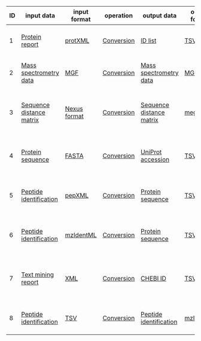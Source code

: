 | ID | input data | input format | operation  | output data  | output format | topic | shim | dependencies | comments
|---|---|---|---|---|---|---|---|---|---|
| 1 | [Protein report](http://edamontology.org/data_0896) | [protXML](http://edamontology.org/format_3747) | [Conversion](http://edamontology.org/operation_3434) | [ID list](http://edamontology.org/data_2872) | [TSV](http://edamontology.org/format_3475) | [Proteomics](http://edamontology.org/topic_0121) | [Protein_report_in_protXML_to_ID_list_in_TSV.sh](shims/Protein_report_in_protXML_to_ID_list_in_TSV.sh) | xmllint | assumes UniProt style FASTA was used |
| 2 | [Mass spectrometry data](http://edamontology.org/data_2536) | [MGF](http://edamontology.org/format_3651) | [Conversion](http://edamontology.org/operation_3434) | [Mass spectrometry data](http://edamontology.org/data_2536) | [MGF](http://edamontology.org/format_3651)  | [Proteomics](http://edamontology.org/topic_0121) | [Mass_spectrometry_data_in_MGF_to_Mass_spectrometry_data_in_MGF.sh](shims/Mass_spectrometry_data_in_MGF_to_Mass_spectrometry_data_in_MGF.sh) | awk | converts DataAnalysis MGF to TPP MGF |
| 3 | [Sequence distance matrix](http://edamontology.org/data_0870) | [Nexus format](http://edamontology.org/format_1912) | [Conversion](http://edamontology.org/operation_3434) | [Sequence distance matrix](http://edamontology.org/data_0870) | [mega](http://edamontology.org/format_1991) | [Proteomics](http://edamontology.org/topic_0121) | [Sequence_distance_matrix_in_Nexus_format_to_Sequence_distance_matrix_in_mega.sh](shims/Sequence_distance_matrix_in_Nexus_format_to_Sequence_distance_matrix_in_mega.sh) | awk | converts NEXUS distance matrix to MEGA format |
| 4 | [Protein sequence](http://edamontology.org/data_2976) | [FASTA](http://edamontology.org/format_1929) | [Conversion](http://edamontology.org/operation_3434) | [UniProt accession](http://edamontology.org/data_3021) | [TSV](http://edamontology.org/format_3475) | [Proteomics](http://edamontology.org/topic_0121) | [Protein_sequence_in_FASTA_to_UniProt_accession_in_TSV.sh](shims/Protein_sequence_in_FASTA_to_UniProt_accession_in_TSV.sh) | grep | extracts UniProt accession(s) from UniProt FASTA |
| 5 | [Peptide identification](http://edamontology.org/data_0945) | [pepXML](http://edamontology.org/format_3655) | [Conversion](http://edamontology.org/operation_3434) | [Protein sequence](http://edamontology.org/data_2976) | [TSV](http://edamontology.org/format_3475) | [Proteomics](http://edamontology.org/topic_0121) | [Peptide_identification_in_pepXML_to_Protein_sequence_in_TSV.sh](shims/Peptide_identification_in_pepXML_to_Protein_sequence_in_TSV.sh) | xmllint | extracts top hit peptide sequences from pepXML |
| 6 | [Peptide identification](http://edamontology.org/data_0945) | [mzIdentML](http://edamontology.org/format_3247) | [Conversion](http://edamontology.org/operation_3434) | [Protein sequence](http://edamontology.org/data_2976) | [TSV](http://edamontology.org/format_3475) | [Proteomics](http://edamontology.org/topic_0121) | [Peptide_identification_in_mzIdentML_to_Protein_sequence_in_TSV.sh](shims/Peptide_identification_in_mzIdentML_to_Protein_sequence_in_TSV.sh) | xmllint | extracts all peptide sequences from mzIdentML |
| 7 | [Text mining report](http://edamontology.org/data_0972) | [XML](http://edamontology.org/format_2332) | [Conversion](http://edamontology.org/operation_3434) | [CHEBI ID](http://edamontology.org/data_1174) | [TSV](http://edamontology.org/format_3475) | [Chemistry](http://edamontology.org/topic_3314); [Metabolomics](http://edamontology.org/topic_3172) | [Text_mining_report_in_XML_to_CHEBI_ID_in_TSV.sh](shims/Text_mining_report_in_XML_to_CHEBI_ID_in_TSV.sh) | xmllint | extracts all CHEBI IDs from Europe PMC Annotations XML |
| 8 | [Peptide identification](http://edamontology.org/data_0945) | [TSV](http://edamontology.org/format_3475) | [Conversion](http://edamontology.org/operation_3434) | [Peptide identification](http://edamontology.org/data_0945) | [mzIdentML](http://edamontology.org/format_3247) | [Proteomics](http://edamontology.org/topic_0121) | [Peptide_identification_in_TSV_to_Peptide_identification_in_mzIdentML.sh](shims/Peptide_identification_in_TSV_to_Peptide_identification_in_mzIdentML.sh) | awk | converts TSV output from [Sage](https://github.com/lazear/sage) to mzIdentML |
